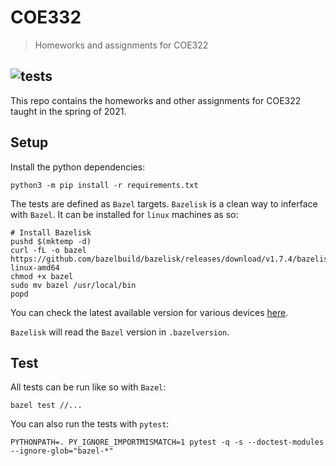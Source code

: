 # COE332
> Homeworks and assignments for COE322

![tests](https://github.com/alexwitt23/alw4364_coe332/workflows/tests/badge.svg)
----

This repo contains the homeworks and other assignments for COE322 taught in the
spring of 2021.


## Setup

Install the python dependencies:

`python3 -m pip install -r requirements.txt`

The tests are defined as `Bazel` targets. `Bazelisk` is a clean way to
inferface with `Bazel`. It can be installed for `linux` machines as so:

```
# Install Bazelisk
pushd $(mktemp -d)
curl -fL -o bazel https://github.com/bazelbuild/bazelisk/releases/download/v1.7.4/bazelisk-linux-amd64
chmod +x bazel
sudo mv bazel /usr/local/bin
popd
```
You can check the latest available version for various devices
[here](https://github.com/bazelbuild/bazelisk/releases).

`Bazelisk` will read the `Bazel` version in `.bazelversion`.


## Test

All tests can be run like so with `Bazel`:

```
bazel test //...
```

You can also run the tests with `pytest`:

```
PYTHONPATH=. PY_IGNORE_IMPORTMISMATCH=1 pytest -q -s --doctest-modules --ignore-glob="bazel-*"
```
